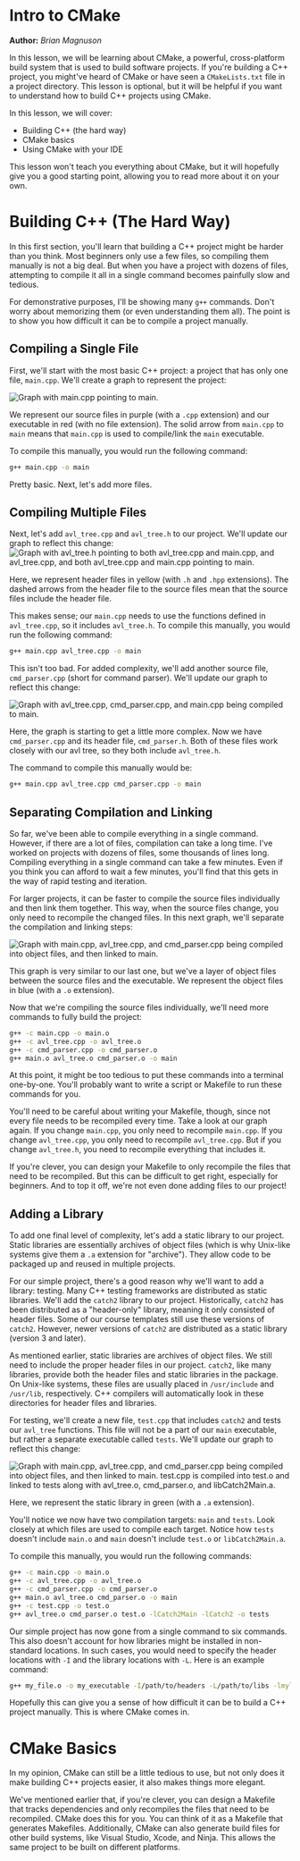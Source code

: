 # Intro to CMake

**Author:** *Brian Magnuson*

In this lesson, we will be learning about CMake, a powerful, cross-platform build system that is used to build software projects.
If you're building a C++ project, you might've heard of CMake or have seen a `CMakeLists.txt` file in a project directory.
This lesson is optional, but it will be helpful if you want to understand how to build C++ projects using CMake.

In this lesson, we will cover:
- Building C++ (the hard way)
- CMake basics
- Using CMake with your IDE

This lesson won't teach you everything about CMake, but it will hopefully give you a good starting point, allowing you to read more about it on your own.

# Building C++ (The Hard Way)

In this first section, you'll learn that building a C++ project might be harder than you think. Most beginners only use a few files, so compiling them manually is not a big deal. But when you have a project with dozens of files, attempting to compile it all in a single command becomes painfully slow and tedious.

For demonstrative purposes, I'll be showing many `g++` commands. Don't worry about memorizing them (or even understanding them all). The point is to show you how difficult it can be to compile a project manually.

## Compiling a Single File

First, we'll start with the most basic C++ project: a project that has only one file, `main.cpp`. We'll create a graph to represent the project:

![Graph with main.cpp pointing to main.](image.png)

We represent our source files in purple (with a `.cpp` extension) and our executable in red (with no file extension). The solid arrow from `main.cpp` to `main` means that `main.cpp` is used to compile/link the `main` executable.

To compile this manually, you would run the following command:
```bash
g++ main.cpp -o main
```

Pretty basic. Next, let's add more files.

## Compiling Multiple Files

Next, let's add `avl_tree.cpp` and `avl_tree.h` to our project. We'll update our graph to reflect this change:
![Graph with avl_tree.h pointing to both avl_tree.cpp and main.cpp, and avl_tree.cpp, and both avl_tree.cpp and main.cpp pointing to main.](image-1.png)

Here, we represent header files in yellow (with `.h` and `.hpp` extensions). The dashed arrows from the header file to the source files mean that the source files include the header file.

This makes sense; our `main.cpp` needs to use the functions defined in `avl_tree.cpp`, so it includes `avl_tree.h`. To compile this manually, you would run the following command:
```bash
g++ main.cpp avl_tree.cpp -o main
```

This isn't too bad. For added complexity, we'll add another source file, `cmd_parser.cpp` (short for command parser). We'll update our graph to reflect this change:

![Graph with avl_tree.cpp, cmd_parser.cpp, and main.cpp being compiled to main.](image-2.png)

Here, the graph is starting to get a little more complex. Now we have `cmd_parser.cpp` and its header file, `cmd_parser.h`. Both of these files work closely with our avl tree, so they both include `avl_tree.h`.

The command to compile this manually would be:
```bash
g++ main.cpp avl_tree.cpp cmd_parser.cpp -o main
```

## Separating Compilation and Linking

So far, we've been able to compile everything in a single command. However, if there are a lot of files, compilation can take a long time. I've worked on projects with dozens of files, some thousands of lines long. Compiling everything in a single command can take a few minutes. Even if you think you can afford to wait a few minutes, you'll find that this gets in the way of rapid testing and iteration.

For larger projects, it can be faster to compile the source files individually and then link them together. This way, when the source files change, you only need to recompile the changed files. In this next graph, we'll separate the compilation and linking steps:

![Graph with main.cpp, avl_tree.cpp, and cmd_parser.cpp being compiled into object files, and then linked to main.](image-3.png)

This graph is very similar to our last one, but we've a layer of object files between the source files and the executable. We represent the object files in blue (with a `.o` extension).

Now that we're compiling the source files individually, we'll need more commands to fully build the project:
```bash
g++ -c main.cpp -o main.o
g++ -c avl_tree.cpp -o avl_tree.o
g++ -c cmd_parser.cpp -o cmd_parser.o
g++ main.o avl_tree.o cmd_parser.o -o main
```

At this point, it might be too tedious to put these commands into a terminal one-by-one. You'll probably want to write a script or Makefile to run these commands for you.

You'll need to be careful about writing your Makefile, though, since not every file needs to be recompiled every time. Take a look at our graph again. If you change `main.cpp`, you only need to recompile `main.cpp`. If you change `avl_tree.cpp`, you only need to recompile `avl_tree.cpp`. But if you change `avl_tree.h`, you need to recompile everything that includes it.

If you're clever, you can design your Makefile to only recompile the files that need to be recompiled. But this can be difficult to get right, especially for beginners. And to top it off, we're not even done adding files to our project!

## Adding a Library

To add one final level of complexity, let's add a static library to our project. Static libraries are essentially archives of object files (which is why Unix-like systems give them a `.a` extension for "archive"). They allow code to be packaged up and reused in multiple projects.

For our simple project, there's a good reason why we'll want to add a library: testing. Many C++ testing frameworks are distributed as static libraries. We'll add the `catch2` library to our project. Historically, `catch2` has been distributed as a "header-only" library, meaning it only consisted of header files. Some of our course templates still use these versions of `catch2`. However, newer versions of `catch2` are distributed as a static library (version 3 and later).

As mentioned earlier, static libraries are archives of object files. We still need to include the proper header files in our project. `catch2`, like many libraries, provide both the header files and static libraries in the package. On Unix-like systems, these files are usually placed in `/usr/include` and `/usr/lib`, respectively. C++ compilers will automatically look in these directories for header files and libraries.

For testing, we'll create a new file, `test.cpp` that includes `catch2` and tests our `avl_tree` functions. This file will not be a part of our `main` executable, but rather a separate executable called `tests`. We'll update our graph to reflect this change:

![Graph with main.cpp, avl_tree.cpp, and cmd_parser.cpp being compiled into object files, and then linked to main. test.cpp is compiled into test.o and linked to tests along with avl_tree.o, cmd_parser.o, and libCatch2Main.a.](image-4.png)

Here, we represent the static library in green (with a `.a` extension).

You'll notice we now have two compilation targets: `main` and `tests`. Look closely at which files are used to compile each target. Notice how `tests` doesn't include `main.o` and `main` doesn't include `test.o` or `libCatch2Main.a`.

To compile this manually, you would run the following commands:
```bash
g++ -c main.cpp -o main.o
g++ -c avl_tree.cpp -o avl_tree.o
g++ -c cmd_parser.cpp -o cmd_parser.o
g++ main.o avl_tree.o cmd_parser.o -o main
g++ -c test.cpp -o test.o
g++ avl_tree.o cmd_parser.o test.o -lCatch2Main -lCatch2 -o tests
```

Our simple project has now gone from a single command to six commands. This also doesn't account for how libraries might be installed in non-standard locations. In such cases, you would need to specify the header locations with `-I` and the library locations with `-L`. Here is an example command:
```bash
g++ my_file.o -o my_executable -I/path/to/headers -L/path/to/libs -lmylib
```

Hopefully this can give you a sense of how difficult it can be to build a C++ project manually. This is where CMake comes in.

# CMake Basics

In my opinion, CMake can still be a little tedious to use, but not only does it make building C++ projects easier, it also makes things more elegant.

We've mentioned earlier that, if you're clever, you can design a Makefile that tracks dependencies and only recompiles the files that need to be recompiled.
CMake does this for you. You can think of it as a Makefile that generates Makefiles. Additionally, CMake can also generate build files for other build systems, like Visual Studio, Xcode, and Ninja. This allows the same project to be built on different platforms.
